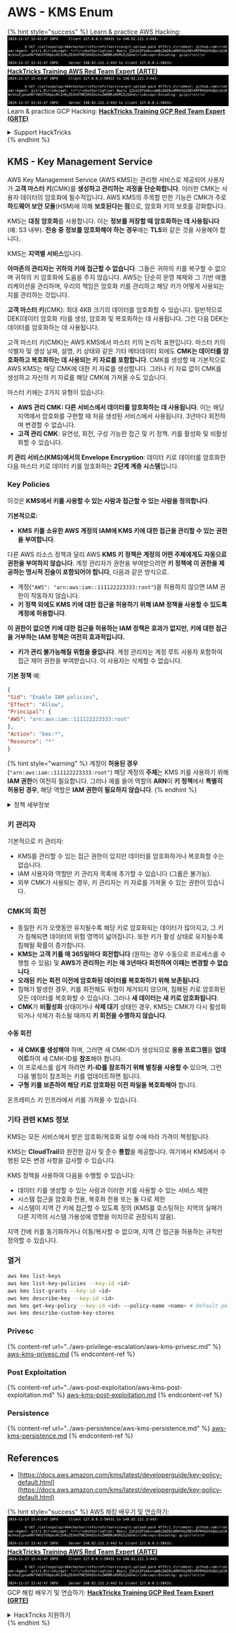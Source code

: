 # AWS - KMS Enum

{% hint style="success" %}
Learn & practice AWS Hacking:<img src="../../../.gitbook/assets/image (1).png" alt="" data-size="line">[**HackTricks Training AWS Red Team Expert (ARTE)**](https://training.hacktricks.xyz/courses/arte)<img src="../../../.gitbook/assets/image (1).png" alt="" data-size="line">\
Learn & practice GCP Hacking: <img src="../../../.gitbook/assets/image (2).png" alt="" data-size="line">[**HackTricks Training GCP Red Team Expert (GRTE)**<img src="../../../.gitbook/assets/image (2).png" alt="" data-size="line">](https://training.hacktricks.xyz/courses/grte)

<details>

<summary>Support HackTricks</summary>

* Check the [**subscription plans**](https://github.com/sponsors/carlospolop)!
* **Join the** 💬 [**Discord group**](https://discord.gg/hRep4RUj7f) or the [**telegram group**](https://t.me/peass) or **follow** us on **Twitter** 🐦 [**@hacktricks\_live**](https://twitter.com/hacktricks\_live)**.**
* **Share hacking tricks by submitting PRs to the** [**HackTricks**](https://github.com/carlospolop/hacktricks) and [**HackTricks Cloud**](https://github.com/carlospolop/hacktricks-cloud) github repos.

</details>
{% endhint %}

## KMS - Key Management Service

AWS Key Management Service (AWS KMS)는 관리형 서비스로 제공되어 사용자가 **고객 마스터 키**(CMK)를 **생성하고 관리하는 과정을 단순화합니다**. 이러한 CMK는 사용자 데이터의 암호화에 필수적입니다. AWS KMS의 주목할 만한 기능은 CMK가 주로 **하드웨어 보안 모듈**(HSM)에 의해 **보호된다는 점**으로, 암호화 키의 보호를 강화합니다.

KMS는 **대칭 암호화**를 사용합니다. 이는 **정보를 저장할 때 암호화하는 데 사용됩니다**(예: S3 내부). **전송 중 정보를 암호화해야 하는 경우**에는 **TLS**와 같은 것을 사용해야 합니다.

KMS는 **지역별 서비스**입니다.

**아마존의 관리자는 귀하의 키에 접근할 수 없습니다**. 그들은 귀하의 키를 복구할 수 없으며 귀하의 키 암호화에 도움을 주지 않습니다. AWS는 단순히 운영 체제와 그 기반 애플리케이션을 관리하며, 우리의 책임은 암호화 키를 관리하고 해당 키가 어떻게 사용되는지를 관리하는 것입니다.

**고객 마스터 키**(CMK): 최대 4KB 크기의 데이터를 암호화할 수 있습니다. 일반적으로 DEK(데이터 암호화 키)를 생성, 암호화 및 복호화하는 데 사용됩니다. 그런 다음 DEK는 데이터를 암호화하는 데 사용됩니다.

고객 마스터 키(CMK)는 AWS KMS에서 마스터 키의 논리적 표현입니다. 마스터 키의 식별자 및 생성 날짜, 설명, 키 상태와 같은 기타 메타데이터 외에도 **CMK는 데이터를 암호화하고 복호화하는 데 사용되는 키 자료를 포함합니다**. CMK를 생성할 때 기본적으로 AWS KMS는 해당 CMK에 대한 키 자료를 생성합니다. 그러나 키 자료 없이 CMK를 생성하고 자신의 키 자료를 해당 CMK에 가져올 수도 있습니다.

마스터 키에는 2가지 유형이 있습니다:

* **AWS 관리 CMK: 다른 서비스에서 데이터를 암호화하는 데 사용됩니다**. 이는 해당 지역에서 암호화를 구현할 때 처음 생성된 서비스에서 사용됩니다. 3년마다 회전하며 변경할 수 없습니다.
* **고객 관리 CMK**: 유연성, 회전, 구성 가능한 접근 및 키 정책. 키를 활성화 및 비활성화할 수 있습니다.

**키 관리 서비스(KMS)에서의 Envelope Encryption**: 데이터 키로 데이터를 암호화한 다음 마스터 키로 데이터 키를 암호화하는 **2단계 계층 시스템**입니다.

### Key Policies

이것은 **KMS에서 키를 사용할 수 있는 사람과 접근할 수 있는 사람을 정의합니다**.

**기본적으로:**

* **KMS 키를 소유한 AWS 계정의 IAM에 KMS 키에 대한 접근을 관리할 수 있는 권한을 부여합니다**.

다른 AWS 리소스 정책과 달리 AWS **KMS 키 정책은 계정의 어떤 주체에게도 자동으로 권한을 부여하지 않습니다**. 계정 관리자가 권한을 부여받으려면 **키 정책에 이 권한을 제공하는 명시적 진술이 포함되어야 합니다**, 다음과 같은 방식으로.

* 계정(`"AWS": "arn:aws:iam::111122223333:root"`)을 허용하지 않으면 IAM 권한이 작동하지 않습니다.
* **키 정책 외에도 KMS 키에 대한 접근을 허용하기 위해 IAM 정책을 사용할 수 있도록 계정에 허용합니다**.

**이 권한이 없으면 키에 대한 접근을 허용하는 IAM 정책은 효과가 없지만, 키에 대한 접근을 거부하는 IAM 정책은 여전히 효과적입니다.**
* **키가 관리 불가능해질 위험을 줄입니다**. 계정 관리자는 계정 루트 사용자 포함하여 접근 제어 권한을 부여받습니다. 이 사용자는 삭제할 수 없습니다.

**기본 정책** 예:
```json
{
"Sid": "Enable IAM policies",
"Effect": "Allow",
"Principal": {
"AWS": "arn:aws:iam::111122223333:root"
},
"Action": "kms:*",
"Resource": "*"
}
```
{% hint style="warning" %}
계정이 **허용된 경우** (`"arn:aws:iam::111122223333:root"`) 해당 계정의 **주체**는 KMS 키를 사용하기 위해 **IAM 권한**이 여전히 필요합니다. 그러나 예를 들어 역할의 **ARN**이 **키 정책**에서 **특별히 허용된 경우**, 해당 역할은 **IAM 권한이 필요하지 않습니다**.
{% endhint %}

<details>

<summary>정책 세부정보</summary>

정책의 속성:

* JSON 기반 문서
* 리소스 --> 영향을 받는 리소스 (\"\*\"일 수 있음)
* 작업 --> kms:Encrypt, kms:Decrypt, kms:CreateGrant ... (권한)
* 효과 --> 허용/거부
* 주체 --> 영향을 받는 arn
* 조건 (선택 사항) --> 권한을 부여하기 위한 조건

부여:

* AWS 계정 내의 다른 AWS 주체에게 권한을 위임할 수 있도록 허용합니다. AWS KMS API를 사용하여 생성해야 합니다. CMK 식별자, 수혜자 주체 및 필요한 작업 수준(Decrypt, Encrypt, GenerateDataKey...)을 지정할 수 있습니다.
* 부여가 생성된 후 GrantToken과 GrantID가 발급됩니다.

**접근**:

* **키 정책**을 통해 -- 이 정책이 존재하는 경우, IAM 정책보다 **우선합니다**.
* **IAM 정책**을 통해
* **부여**를 통해

</details>

### 키 관리자

기본적으로 키 관리자:

* KMS를 관리할 수 있는 접근 권한이 있지만 데이터를 암호화하거나 복호화할 수는 없습니다.
* IAM 사용자와 역할만 키 관리자 목록에 추가할 수 있습니다 (그룹은 불가능).
* 외부 CMK가 사용되는 경우, 키 관리자는 키 자료를 가져올 수 있는 권한이 있습니다.

### CMK의 회전

* 동일한 키가 오랫동안 유지될수록 해당 키로 암호화되는 데이터가 많아지고, 그 키가 침해되면 데이터의 위험 영역이 넓어집니다. 또한 키가 활성 상태로 유지될수록 침해될 확률이 증가합니다.
* **KMS는 고객 키를 매 365일마다 회전합니다** (원하는 경우 수동으로 프로세스를 수행할 수 있음) 및 **AWS가 관리하는 키는 매 3년마다 회전하며 이때는 변경할 수 없습니다**.
* **오래된 키는 회전 이전에 암호화된 데이터를 복호화하기 위해 보존됩니다**.
* 침해가 발생한 경우, 키를 회전해도 위협이 제거되지 않으며, 침해된 키로 암호화된 모든 데이터를 복호화할 수 있습니다. 그러나 **새 데이터는 새 키로 암호화됩니다**.
* **CMK**가 **비활성화** 상태이거나 **삭제 대기** 상태인 경우, KMS는 CMK가 다시 활성화되거나 삭제가 취소될 때까지 **키 회전을 수행하지 않습니다**.

#### 수동 회전

* **새 CMK를 생성해야** 하며, 그러면 새 CMK-ID가 생성되므로 **응용 프로그램**을 **업데이트**하여 새 CMK-ID를 **참조**해야 합니다.
* 이 프로세스를 쉽게 하려면 **키-ID를 참조하기 위해 별칭을 사용할 수** 있으며, 그런 다음 별칭이 참조하는 키를 업데이트하면 됩니다.
* **구형 키를 보존하여 해당 키로 암호화된 이전 파일을 복호화해야** 합니다.

온프레미스 키 인프라에서 키를 가져올 수 있습니다.

### 기타 관련 KMS 정보

KMS는 모든 서비스에서 받은 암호화/복호화 요청 수에 따라 가격이 책정됩니다.

KMS는 **CloudTrail**와 완전한 감사 및 준수 **통합**을 제공합니다. 여기에서 KMS에서 수행된 모든 변경 사항을 감사할 수 있습니다.

KMS 정책을 사용하여 다음을 수행할 수 있습니다:

* 데이터 키를 생성할 수 있는 사람과 이러한 키를 사용할 수 있는 서비스 제한
* 시스템 접근을 암호화 전용, 복호화 전용 또는 둘 다로 제한
* 시스템이 지역 간 키에 접근할 수 있도록 정의 (KMS를 호스팅하는 지역의 실패가 다른 지역의 시스템 가용성에 영향을 미치므로 권장되지 않음).

지역 간에 키를 동기화하거나 이동/복사할 수 없으며, 지역 간 접근을 허용하는 규칙만 정의할 수 있습니다.

### 열거
```bash
aws kms list-keys
aws kms list-key-policies --key-id <id>
aws kms list-grants --key-id <id>
aws kms describe-key --key-id <id>
aws kms get-key-policy --key-id <id> --policy-name <name> # Default policy name is "default"
aws kms describe-custom-key-stores
```
### Privesc

{% content-ref url="../aws-privilege-escalation/aws-kms-privesc.md" %}
[aws-kms-privesc.md](../aws-privilege-escalation/aws-kms-privesc.md)
{% endcontent-ref %}

### Post Exploitation

{% content-ref url="../aws-post-exploitation/aws-kms-post-exploitation.md" %}
[aws-kms-post-exploitation.md](../aws-post-exploitation/aws-kms-post-exploitation.md)
{% endcontent-ref %}

### Persistence

{% content-ref url="../aws-persistence/aws-kms-persistence.md" %}
[aws-kms-persistence.md](../aws-persistence/aws-kms-persistence.md)
{% endcontent-ref %}

## References

* [https://docs.aws.amazon.com/kms/latest/developerguide/key-policy-default.html](https://docs.aws.amazon.com/kms/latest/developerguide/key-policy-default.html)

{% hint style="success" %}
AWS 해킹 배우기 및 연습하기:<img src="../../../.gitbook/assets/image (1).png" alt="" data-size="line">[**HackTricks Training AWS Red Team Expert (ARTE)**](https://training.hacktricks.xyz/courses/arte)<img src="../../../.gitbook/assets/image (1).png" alt="" data-size="line">\
GCP 해킹 배우기 및 연습하기: <img src="../../../.gitbook/assets/image (2).png" alt="" data-size="line">[**HackTricks Training GCP Red Team Expert (GRTE)**<img src="../../../.gitbook/assets/image (2).png" alt="" data-size="line">](https://training.hacktricks.xyz/courses/grte)

<details>

<summary>HackTricks 지원하기</summary>

* [**구독 계획**](https://github.com/sponsors/carlospolop) 확인하기!
* **💬 [**Discord 그룹**](https://discord.gg/hRep4RUj7f) 또는 [**텔레그램 그룹**](https://t.me/peass)에 참여하거나 **Twitter** 🐦 [**@hacktricks\_live**](https://twitter.com/hacktricks\_live)**를 팔로우하세요.**
* **[**HackTricks**](https://github.com/carlospolop/hacktricks) 및 [**HackTricks Cloud**](https://github.com/carlospolop/hacktricks-cloud) 깃허브 리포에 PR을 제출하여 해킹 팁을 공유하세요.**

</details>
{% endhint %}
